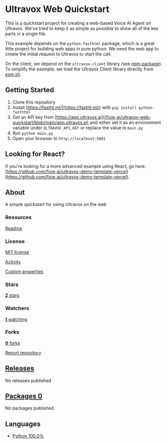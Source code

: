 # Ultravox Web Quickstart

This is a quickstart project for creating a web-based Voice AI Agent on Ultravox. We've tried to keep it as simple as possible to show all of the key parts in a single file.

This example depends on the `python-fasthtml` package, which is a great little project for building web apps in pure python. We need the web app to create the initial request to Ultravox to start the call.

On the client, we depend on the `ultravox-client` library (see [npm package](https://www.npmjs.com/package/ultravox-client)). To simplify the example, we load the Ultravox Client library directly from [esm.sh](https://esm.sh).

## Getting Started

1.  Clone this repository
2.  Install [https://fastht.ml/](https://fastht.ml/) with `pip install python-fasthtml`
3.  Get an API key from [https://app.ultravox.ai](/fixie-ai/ultravox-web-quickstart/blob/main/app.ultravox.ai) and either set it as an environment variable under `ULTRAVOX_API_KEY` or replace the value in `main.py`
4.  Run `python main.py`
5.  Open your browser to `http://localhost:5001`

## Looking for React?

If you're looking for a more advanced example using React, go here: [https://github.com/fixie-ai/ultravox-demo-template-vercel](https://github.com/fixie-ai/ultravox-demo-template-vercel).

## About

A simple quickstart for using Ultravox on the web

### Resources

[Readme](#readme-ov-file)

### License

[MIT license](#MIT-1-ov-file)

[Activity](/fixie-ai/ultravox-web-quickstart/activity)

[Custom properties](/fixie-ai/ultravox-web-quickstart/custom-properties)

### Stars

[**2** stars](/fixie-ai/ultravox-web-quickstart/stargazers)

### Watchers

[**1** watching](/fixie-ai/ultravox-web-quickstart/watchers)

### Forks

[**0** forks](/fixie-ai/ultravox-web-quickstart/forks)

[Report repository](/contact/report-content?content_url=https%3A%2F%2Fgithub.com%2Ffixie-ai%2Fultravox-web-quickstart&report=fixie-ai+%28user%29)

## [Releases](/fixie-ai/ultravox-web-quickstart/releases)

No releases published

## [Packages 0](/orgs/fixie-ai/packages?repo_name=ultravox-web-quickstart)

No packages published

## Languages

-   [Python 100.0%](/fixie-ai/ultravox-web-quickstart/search?l=python)
